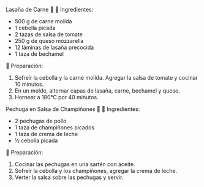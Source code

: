 Lasaña de Carne 🍝
📌 Ingredientes:

- 500 g de carne molida
- 1 cebolla picada
- 2 tazas de salsa de tomate
- 250 g de queso mozzarella
- 12 láminas de lasaña precocida
- 1 taza de bechamel

📌 Preparación:

1. Sofreír la cebolla y la carne molida. Agregar la salsa de tomate y cocinar 10 minutos.
2. En un molde, alternar capas de lasaña, carne, bechamel y queso.
3. Hornear a 180°C por 40 minutos.


 Pechuga en Salsa de Champiñones 🍄
📌 Ingredientes:

- 2 pechugas de pollo
- 1 taza de champiñones picados
- 1 taza de crema de leche
- ½ cebolla picada

📌 Preparación:

1. Cocinar las pechugas en una sartén con aceite.
2. Sofreír la cebolla y los champiñones, agregar la crema de leche.
3. Verter la salsa sobre las pechugas y servir.
